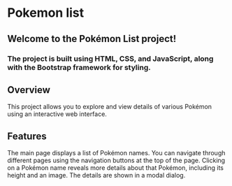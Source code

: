 # Pokemon list
## Welcome to the Pokémon List project!
### The project is built using HTML, CSS, and JavaScript, along with the Bootstrap framework for styling.
##  Overview
This project allows you to explore and view details of various Pokémon using an interactive web interface.
## Features
 The main page displays a list of Pokémon names. You can navigate through different pages using the navigation buttons at the top of the page. Clicking on a Pokémon name reveals more details about that Pokémon, including its height and an image. The details are shown in a modal dialog.